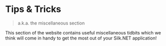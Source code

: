 # Tips &amp; Tricks

> a.k.a. the miscellaneous section

This section of the website contains useful miscellaneous tidbits which we think will come in handy to get the most out of your Silk.NET application!

